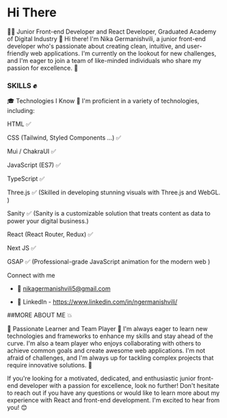 # Hi There  

👨‍💻 Junior Front-end Developer and React Developer,
Graduated Academy of Digital Industry 🚀
Hi there! I'm Nika Germanishvili, a junior front-end developer who's passionate about creating clean, intuitive, and user-friendly web applications. I'm currently on the lookout for new challenges, and I'm eager to join a team of like-minded individuals who share my passion for excellence. 💪


### SKILLS ✊

🎓 Technologies I Know 🤖
I'm proficient in a variety of technologies, including:

HTML ✅

CSS (Tailwind, Styled Components ...) ✅

Mui / ChakraUI ✅

JavaScript (ES7) ✅

TypeScript ✅

Three.js ✅ (Skilled in developing stunning visuals with Three.js and WebGL.
)

Sanity ✅ (Sanity is a customizable solution that treats content as data to power your digital business.)

React (React Router, Redux) ✅

Next JS ✅

GSAP ✅ (Professional-grade JavaScript animation for the modern web
)

Connect with me 
- 📧 nikagermanishvili5@gmail.com

- 🔗 LinkedIn - https://www.linkedin.com/in/ngermanishvili/



##MORE ABOUT ME 💥

📖 Passionate Learner and Team Player 🤝
I'm always eager to learn new technologies and frameworks to enhance my skills and stay ahead of the curve. I'm also a team player who enjoys collaborating with others to achieve common goals and create awesome web applications. I'm not afraid of challenges, and I'm always up for tackling complex projects that require innovative solutions. 🚀

If you're looking for a motivated, dedicated, and enthusiastic junior front-end developer with a passion for excellence, look no further! Don't hesitate to reach out if you have any questions or would like to learn more about my experience with React and front-end development. I'm excited to hear from you! 😊
